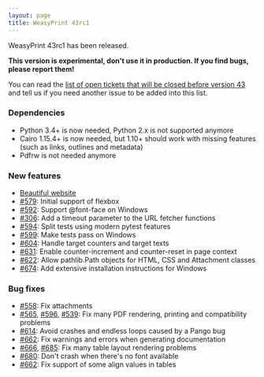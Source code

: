```yaml
---
layout: page
title: WeasyPrint 43rc1
---
```


WeasyPrint 43rc1 has been released.

**This version is experimental, don't use it in production. If you find bugs,
please report them!**

You can read the [list of open tickets that will be closed before version
43](https://github.com/Kozea/WeasyPrint/milestone/10) and tell us if you need
another issue to be added into this list.

### Dependencies

* Python 3.4+ is now needed, Python 2.x is not supported anymore
* Cairo 1.15.4+ is now needed, but 1.10+ should work with missing features
  (such as links, outlines and metadata)
* Pdfrw is not needed anymore

### New features

* [Beautiful website](https://weasyprint.org)
* [#579](https://github.com/Kozea/WeasyPrint/issues/579):
  Initial support of flexbox
* [#592](https://github.com/Kozea/WeasyPrint/pull/592):
  Support @font-face on Windows
* [#306](https://github.com/Kozea/WeasyPrint/issue/306):
  Add a timeout parameter to the URL fetcher functions
* [#594](https://github.com/Kozea/WeasyPrint/pull/594):
  Split tests using modern pytest features
* [#599](https://github.com/Kozea/WeasyPrint/pull/599):
  Make tests pass on Windows
* [#604](https://github.com/Kozea/WeasyPrint/pull/604):
  Handle target counters and target texts
* [#631](https://github.com/Kozea/WeasyPrint/pull/631):
  Enable counter-increment and counter-reset in page context
* [#622](https://github.com/Kozea/WeasyPrint/issue/622):
  Allow pathlib.Path objects for HTML, CSS and Attachment classes
* [#674](https://github.com/Kozea/WeasyPrint/issue/674):
  Add extensive installation instructions for Windows

### Bug fixes

* [#558](https://github.com/Kozea/WeasyPrint/issues/558):
  Fix attachments
* [#565](https://github.com/Kozea/WeasyPrint/issues/565),
  [#596](https://github.com/Kozea/WeasyPrint/issues/596),
  [#539](https://github.com/Kozea/WeasyPrint/issues/539):
  Fix many PDF rendering, printing and compatibility problems
* [#614](https://github.com/Kozea/WeasyPrint/issues/614):
  Avoid crashes and endless loops caused by a Pango bug
* [#662](https://github.com/Kozea/WeasyPrint/pull/662):
  Fix warnings and errors when generating documentation
* [#666](https://github.com/Kozea/WeasyPrint/issues/666),
  [#685](https://github.com/Kozea/WeasyPrint/issues/685):
  Fix many table layout rendering problems
* [#680](https://github.com/Kozea/WeasyPrint/pull/680):
  Don't crash when there's no font available
* [#662](https://github.com/Kozea/WeasyPrint/pull/662):
  Fix support of some align values in tables

